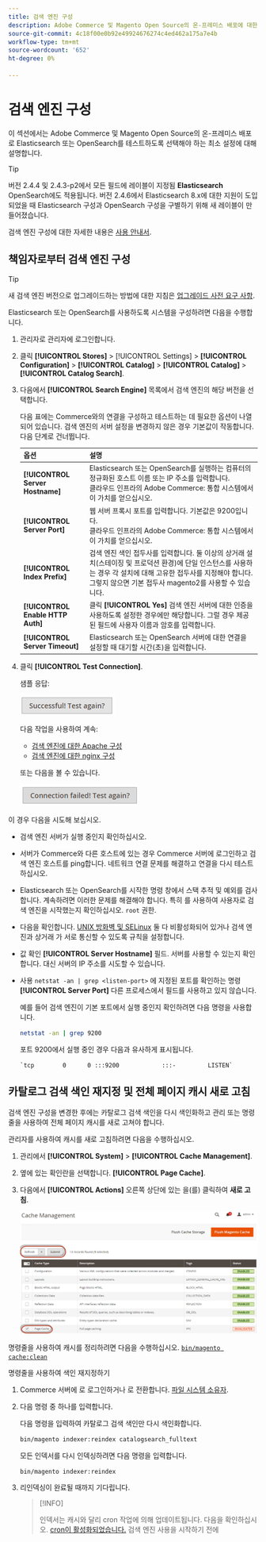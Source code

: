 ```yaml
---
title: 검색 엔진 구성
description: Adobe Commerce 및 Magento Open Source의 온-프레미스 배포에 대한 검색 엔진을 구성합니다.
source-git-commit: 4c18f00e0b92e49924676274c4ed462a175a7e4b
workflow-type: tm+mt
source-wordcount: '652'
ht-degree: 0%

---
```



# 검색 엔진 구성

이 섹션에서는 Adobe Commerce 및 Magento Open Source의 온-프레미스 배포로 Elasticsearch 또는 OpenSearch를 테스트하도록 선택해야 하는 최소 설정에 대해 설명합니다.

>[!TIP]
>
>버전 2.4.4 및 2.4.3-p2에서 모든 필드에 레이블이 지정됨 **Elasticsearch** OpenSearch에도 적용됩니다.
>버전 2.4.6에서 Elasticsearch 8.x에 대한 지원이 도입되었을 때 Elasticsearch 구성과 OpenSearch 구성을 구별하기 위해 새 레이블이 만들어졌습니다.

검색 엔진 구성에 대한 자세한 내용은 [사용 안내서](https://experienceleague.adobe.com/docs/commerce-admin/catalog/catalog/search/search-configuration.html).

## 책임자로부터 검색 엔진 구성

>[!TIP]
>
>새 검색 엔진 버전으로 업그레이드하는 방법에 대한 지침은 [업그레이드 사전 요구 사항](../../upgrade/prepare/prerequisites.md).

Elasticsearch 또는 OpenSearch를 사용하도록 시스템을 구성하려면 다음을 수행합니다.

1. 관리자로 관리자에 로그인합니다.
1. 클릭 **[!UICONTROL Stores]** > [!UICONTROL Settings] > **[!UICONTROL Configuration]** > **[!UICONTROL Catalog]** > **[!UICONTROL Catalog]** > **[!UICONTROL Catalog Search]**.
1. 다음에서 **[!UICONTROL Search Engine]** 목록에서 검색 엔진의 해당 버전을 선택합니다.

   다음 표에는 Commerce와의 연결을 구성하고 테스트하는 데 필요한 옵션이 나열되어 있습니다. 검색 엔진의 서버 설정을 변경하지 않은 경우 기본값이 작동합니다. 다음 단계로 건너뜁니다.

   | 옵션 | 설명 |
   |--- |--- |
   | **[!UICONTROL Server Hostname]** | Elasticsearch 또는 OpenSearch를 실행하는 컴퓨터의 정규화된 호스트 이름 또는 IP 주소를 입력합니다.<br>클라우드 인프라의 Adobe Commerce: 통합 시스템에서 이 가치를 얻으십시오. |
   | **[!UICONTROL Server Port]** | 웹 서버 프록시 포트를 입력합니다. 기본값은 9200입니다.<br>클라우드 인프라의 Adobe Commerce: 통합 시스템에서 이 가치를 얻으십시오. |
   | **[!UICONTROL Index Prefix]** | 검색 엔진 색인 접두사를 입력합니다. 둘 이상의 상거래 설치(스테이징 및 프로덕션 환경)에 단일 인스턴스를 사용하는 경우 각 설치에 대해 고유한 접두사를 지정해야 합니다. 그렇지 않으면 기본 접두사 magento2를 사용할 수 있습니다. |
   | **[!UICONTROL Enable HTTP Auth]** | 클릭 **[!UICONTROL Yes]** 검색 엔진 서버에 대한 인증을 사용하도록 설정한 경우에만 해당합니다. 그럴 경우 제공된 필드에 사용자 이름과 암호를 입력합니다. |
   | **[!UICONTROL Server Timeout]** | Elasticsearch 또는 OpenSearch 서버에 대한 연결을 설정할 때 대기할 시간(초)을 입력합니다. |

1. 클릭 **[!UICONTROL Test Connection]**.

   샘플 응답:

   ![성공](../../assets/configuration/elastic_test-success.png)

   다음 작업을 사용하여 계속:

   - [검색 엔진에 대한 Apache 구성](../../installation/prerequisites/search-engine/configure-apache.md)
   - [검색 엔진에 대한 nginx 구성](../../installation/prerequisites/search-engine/configure-nginx.md)

   또는 다음을 볼 수 있습니다.

   ![실패](../../assets/configuration/elastic_test-fail.png)

이 경우 다음을 시도해 보십시오.

- 검색 엔진 서버가 실행 중인지 확인하십시오.
- 서버가 Commerce와 다른 호스트에 있는 경우 Commerce 서버에 로그인하고 검색 엔진 호스트를 ping합니다. 네트워크 연결 문제를 해결하고 연결을 다시 테스트하십시오.
- Elasticsearch 또는 OpenSearch를 시작한 명령 창에서 스택 추적 및 예외를 검사합니다. 계속하려면 이러한 문제를 해결해야 합니다. 특히 를 사용하여 사용자로 검색 엔진을 시작했는지 확인하십시오. `root` 권한.
- 다음을 확인합니다. [UNIX 방화벽 및 SELinux](../../installation/prerequisites/search-engine/overview.md#firewall-and-selinux) 둘 다 비활성화되어 있거나 검색 엔진과 상거래 가 서로 통신할 수 있도록 규칙을 설정합니다.
- 값 확인 **[!UICONTROL Server Hostname]** 필드. 서버를 사용할 수 있는지 확인합니다. 대신 서버의 IP 주소를 시도할 수 있습니다.
- 사용 `netstat -an | grep <listen-port>` 에 지정된 포트를 확인하는 명령 **[!UICONTROL Server Port]** 다른 프로세스에서 필드를 사용하고 있지 않습니다.

   예를 들어 검색 엔진이 기본 포트에서 실행 중인지 확인하려면 다음 명령을 사용합니다.

   ```bash
   netstat -an | grep 9200
   ```

   포트 9200에서 실행 중인 경우 다음과 유사하게 표시됩니다.

   ```terminal
   `tcp        0      0 :::9200            :::-         LISTEN`
   ```

## 카탈로그 검색 색인 재지정 및 전체 페이지 캐시 새로 고침

검색 엔진 구성을 변경한 후에는 카탈로그 검색 색인을 다시 색인화하고 관리 또는 명령줄을 사용하여 전체 페이지 캐시를 새로 고쳐야 합니다.

관리자를 사용하여 캐시를 새로 고침하려면 다음을 수행하십시오.

1. 관리에서 **[!UICONTROL System]** > **[!UICONTROL Cache Management]**.
1. 옆에 있는 확인란을 선택합니다. **[!UICONTROL Page Cache]**.
1. 다음에서 **[!UICONTROL Actions]** 오른쪽 상단에 있는 을(를) 클릭하여 **새로 고침**.

   ![캐시 관리](../../assets/configuration/refresh-cache.png)

명령줄을 사용하여 캐시를 정리하려면 다음을 수행하십시오. [`bin/magento cache:clean`](../cli/manage-cache.md#clean-and-flush-cache-types)

명령줄을 사용하여 색인 재지정하기

1. Commerce 서버에 로 로그인하거나 로 전환합니다. [파일 시스템 소유자](../../installation/prerequisites/file-system/overview.md).
1. 다음 명령 중 하나를 입력합니다.

   다음 명령을 입력하여 카탈로그 검색 색인만 다시 색인화합니다.

   ```bash
   bin/magento indexer:reindex catalogsearch_fulltext
   ```

   모든 인덱서를 다시 인덱싱하려면 다음 명령을 입력합니다.

   ```bash
   bin/magento indexer:reindex
   ```

1. 리인덱싱이 완료될 때까지 기다립니다.

   >[!INFO]
   >
   >인덱서는 캐시와 달리 cron 작업에 의해 업데이트됩니다. 다음을 확인하십시오. [cron이 활성화되었습니다.](../cli/configure-cron-jobs.md) 검색 엔진 사용을 시작하기 전에

